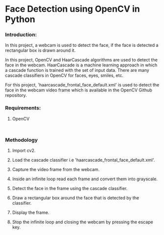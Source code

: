 # Face Detection using OpenCV in Python

### Introduction:
In this project, a webcam is used to detect the face, if the face is detected a rectangular box is drawn around it.

In this project, OpenCV and HaarCascade algorithms are used to detect the face in the webcam. HaarCascade is a machine learning approach in which a cascade function is trained with the set of input data. There are many cascade classifiers in OpenCV for faces, eyes, smiles, etc.

For this project, 'haarcascade_frontal_face_default.xml' is used to detect the face in the webcam video frame which is available in the OpenCV Github repository.

### Requirements:

1) OpenCV
	```pip install opencv-python


### Methodology
1) Import cv2.

2) Load the cascade classifier i.e 'haarcascade_frontal_face_default.xml'.

3) Capture the video frame from the webcam.

4) Inside an infinite loop read each frame and convert them into grayscale.

5) Detect the face in the frame using the cascade classifier.

6) Draw a rectangular box around the face that is detected by the classifier.

7) Display the frame.

8) Stop the infinite loop and closing the webcam by pressing the escape key.
